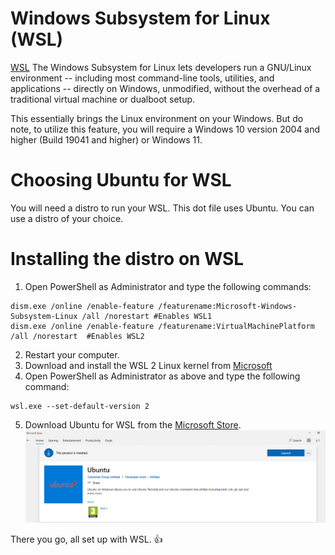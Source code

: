 # Windows Subsystem for Linux (WSL)

[WSL](https://docs.microsoft.com/en-us/windows/wsl/about) The Windows Subsystem for Linux lets developers run a GNU/Linux environment -- including most command-line tools, utilities, and applications -- directly on Windows, unmodified, without the overhead of a traditional virtual machine or dualboot setup.

This essentially brings the Linux environment on your Windows. But do note, to utilize this feature, you will require a  Windows 10 version 2004 and higher (Build 19041 and higher) or Windows 11. 

# Choosing Ubuntu for WSL

You will need a distro to run your WSL. This dot file uses Ubuntu. You can use a distro of your choice. 

# Installing the distro on WSL

1. Open PowerShell as Administrator and type the following commands:

```
dism.exe /online /enable-feature /featurename:Microsoft-Windows-Subsystem-Linux /all /norestart #Enables WSL1
dism.exe /online /enable-feature /featurename:VirtualMachinePlatform /all /norestart  #Enables WSL2
```
2. Restart your computer.
3. Download and install the WSL 2 Linux kernel from [Microsoft](https://wslstorestorage.blob.core.windows.net/wslblob/wsl_update_x64.msi)
4. Open PowerShell as Administrator as above and type the following command:  
 ```
 wsl.exe --set-default-version 2
 ```
5. Download Ubuntu for WSL from the [Microsoft Store](https://www.microsoft.com/store/productId/9NBLGGH4MSV6). 
![Ubuntu from Canonical group on Microsoft Store](/assets/ubuntu.png)

 There you go, all set up with WSL. 👍
